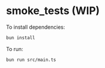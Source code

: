 # smoke_tests (WIP)

To install dependencies:

```bash
bun install
```

To run:

```bash
bun run src/main.ts
```

